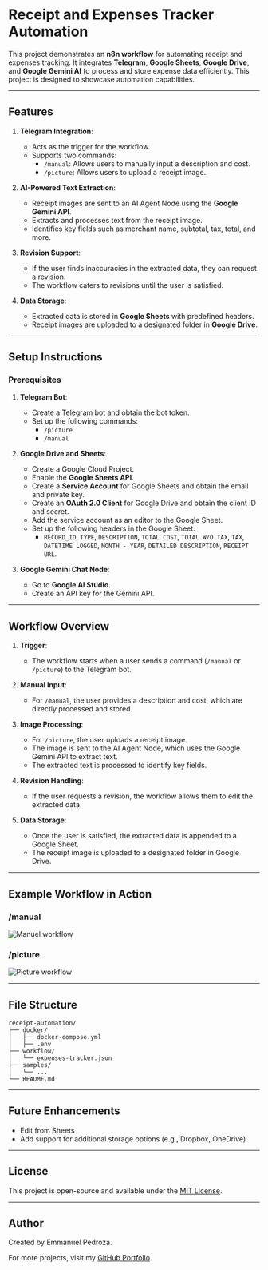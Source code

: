 # Receipt and Expenses Tracker Automation

This project demonstrates an **n8n workflow** for automating receipt and expenses tracking. It integrates **Telegram**, **Google Sheets**, **Google Drive**, and **Google Gemini AI** to process and store expense data efficiently. This project is designed to showcase automation capabilities.

---

## Features

1. **Telegram Integration**:
   - Acts as the trigger for the workflow.
   - Supports two commands:
     - `/manual`: Allows users to manually input a description and cost.
     - `/picture`: Allows users to upload a receipt image.

2. **AI-Powered Text Extraction**:
   - Receipt images are sent to an AI Agent Node using the **Google Gemini API**.
   - Extracts and processes text from the receipt image.
   - Identifies key fields such as merchant name, subtotal, tax, total, and more.

3. **Revision Support**:
   - If the user finds inaccuracies in the extracted data, they can request a revision.
   - The workflow caters to revisions until the user is satisfied.

4. **Data Storage**:
   - Extracted data is stored in **Google Sheets** with predefined headers.
   - Receipt images are uploaded to a designated folder in **Google Drive**.

---

## Setup Instructions

### Prerequisites

1. **Telegram Bot**:
   - Create a Telegram bot and obtain the bot token.
   - Set up the following commands:
     - `/picture`
     - `/manual`

2. **Google Drive and Sheets**:
   - Create a Google Cloud Project.
   - Enable the **Google Sheets API**.
   - Create a **Service Account** for Google Sheets and obtain the email and private key.
   - Create an **OAuth 2.0 Client** for Google Drive and obtain the client ID and secret.
   - Add the service account as an editor to the Google Sheet.
   - Set up the following headers in the Google Sheet:
     - `RECORD_ID`, `TYPE`, `DESCRIPTION`, `TOTAL COST`, `TOTAL W/O TAX`, `TAX`, `DATETIME LOGGED`, `MONTH - YEAR`, `DETAILED DESCRIPTION`, `RECEIPT URL`.

3. **Google Gemini Chat Node**:
   - Go to **Google AI Studio**.
   - Create an API key for the Gemini API.

---

## Workflow Overview

1. **Trigger**:
   - The workflow starts when a user sends a command (`/manual` or `/picture`) to the Telegram bot.

2. **Manual Input**:
   - For `/manual`, the user provides a description and cost, which are directly processed and stored.

3. **Image Processing**:
   - For `/picture`, the user uploads a receipt image.
   - The image is sent to the AI Agent Node, which uses the Google Gemini API to extract text.
   - The extracted text is processed to identify key fields.

4. **Revision Handling**:
   - If the user requests a revision, the workflow allows them to edit the extracted data.

5. **Data Storage**:
   - Once the user is satisfied, the extracted data is appended to a Google Sheet.
   - The receipt image is uploaded to a designated folder in Google Drive.

---

## Example Workflow in Action

### /manual
![Manuel workflow](./samples/manual.gif)

### /picture
![Picture workflow](./samples/picture.gif)

---

## File Structure

```
receipt-automation/
├── docker/
│   ├── docker-compose.yml
│   ├── .env
├── workflow/
│   └── expenses-tracker.json
├── samples/
│   └── ...
└── README.md
```

---

## Future Enhancements

- Edit from Sheets
- Add support for additional storage options (e.g., Dropbox, OneDrive).

---

## License

This project is open-source and available under the [MIT License](LICENSE).

---

## Author

Created by Emmanuel Pedroza.

For more projects, visit my [GitHub Portfolio](https://github.com/mand0ng).
